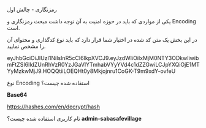  رمزنگاری - چالش اول


یکی از مواردی که باید در حوزه امنیت به آن توجه داشت مبحث رمزنگاری و Encoding است.

در این بخش یک متن کد شده در اختیار شما قرار دارد که باید نوع کدگذاری و محتوای آن را مشخص نمایید.

eyJhbGciOiJIUzI1NiIsInR5cCI6IkpXVCJ9.eyJzdWIiOiIxMjM0NTY3ODkwIiwibmFtZSI6IldZUnRhVzR0YzJGaVlYTmhabVYyYVd4c1dZZGwiLCJpYXQiOjE1MTYyMzkwMjJ9.HOQQtiiLOEQHt0y8Mkjojnru1CoGK-T9m9xdY-ovfeU

نوع Encoding استفاده شده چیست؟ 

**Base64**

https://hashes.com/en/decrypt/hash

 نام کاربری استفاده شده چیست؟ 
**admin-sabasafevillage**
